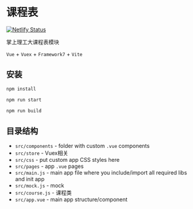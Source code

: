 # 课程表

[![Netlify Status](https://api.netlify.com/api/v1/badges/7f43140f-0a58-409d-a365-f49709514467/deploy-status)](https://app.netlify.com/sites/whut-table/deploys)

掌上理工大课程表模块

`Vue` + `Vuex` + `Framework7` + `Vite`

## 安装

``` bash
npm install

npm run start

npm run build
```

## 目录结构

* `src/components` - folder with custom `.vue` components
* `src/store` - Vuex相关
* `src/css` - put custom app CSS styles here
* `src/pages` - app `.vue` pages
* `src/main.js` - main app file where you include/import all required libs and init app
* `src/mock.js` - mock
* `src/course.js` - 课程类
* `src/app.vue` - main app structure/component
